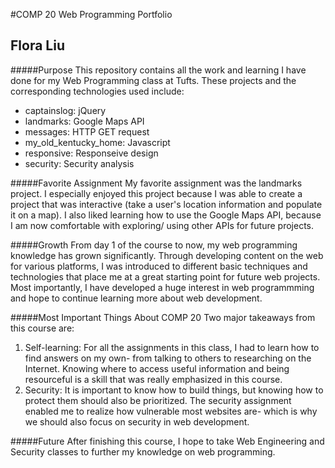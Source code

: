 #COMP 20 Web Programming Portfolio
## Flora Liu

#####Purpose
This repository contains all the work and learning I have done for my Web Programming class at Tufts. These projects and the corresponding technologies used include:
- captainslog: jQuery
- landmarks: Google Maps API
- messages: HTTP GET request
- my_old_kentucky_home: Javascript
- responsive: Responseive design
- security: Security analysis

#####Favorite Assignment
My favorite assignment was the landmarks project. I especially enjoyed this project because I was able to create a project that was interactive (take a user's location information and populate it on a map). I also liked learning how to use the Google Maps API, because I am now comfortable with exploring/ using other APIs for future projects.

#####Growth
From day 1 of the course to now, my web programming knowledge has grown significantly. Through developing content on the web for various platforms, I was introduced to different basic techniques and technologies that place me at a great starting point for future web projects. Most importantly, I have developed a huge interest in web programmming and hope to continue learning more about web development.

#####Most Important Things About COMP 20
Two major takeaways from this course are:
1. Self-learning: For all the assignments in this class, I had to learn how to find answers on my own- from talking to others to researching on the Internet. Knowing where to access useful information and being resourceful is a skill that was really emphasized in this course.
2. Security: It is important to know how to build things, but knowing how to protect them should also be prioritized. The security assignment enabled me to realize how vulnerable most websites are- which is why we should also focus on security in web development.


#####Future
After finishing this course, I hope to take Web Engineering and Security classes to further my knowledge on web programming.

